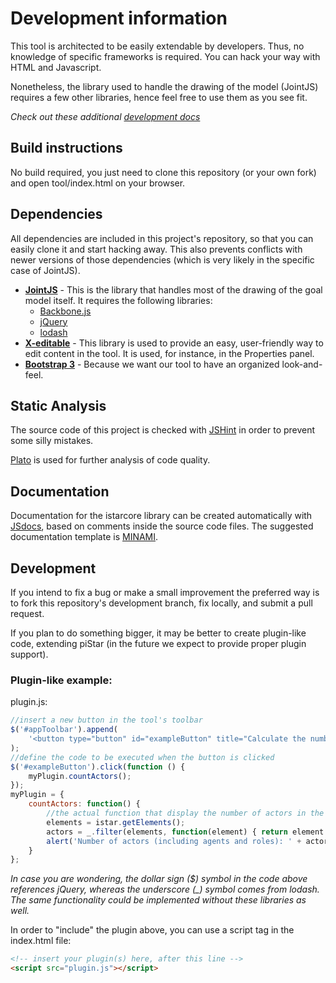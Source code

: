 # Development information

This tool is architected to be easily extendable by developers. Thus, no knowledge of specific frameworks is required. You can hack your way with HTML and Javascript.

Nonetheless, the library used to handle the drawing of the model (JointJS) requires a few other libraries, hence feel free to use them as you see fit.

*Check out these additional [development docs](/docs)*
## Build instructions
No build required, you just need to clone this repository (or your own fork) and open tool/index.html on your browser.

## Dependencies
All dependencies are included in this project's repository, so that you can easily clone it and start hacking away. This also prevents conflicts with newer versions of those dependencies (which is very likely in the specific case of JointJS).

- **[JointJS](https://www.jointjs.com/)** - This is the library that handles most of the drawing of the goal model itself. It requires the following libraries:
  - [Backbone.js](http://backbonejs.org/)
  - [jQuery](https://jquery.com/)
  - [lodash](https://lodash.com/)
- **[X-editable](https://vitalets.github.io/x-editable/)** - This library is used to provide an easy, user-friendly way to edit content in the tool. It is used, for instance, in the Properties panel.
- **[Bootstrap 3](http://getbootstrap.com/)** - Because we want our tool to have an organized look-and-feel.

## Static Analysis
The source code of this project is checked with [JSHint](http://jshint.com/) in order to prevent some silly mistakes.

[Plato](https://github.com/es-analysis/plato) is used for further analysis of code quality.

## Documentation
Documentation for the istarcore library can be created automatically with [JSdocs](https://github.com/jsdoc3/jsdoc), based on comments inside the source code files.
The suggested documentation template is [MINAMI](https://github.com/Nijikokun/minami).

## Development
If you intend to fix a bug or make a small improvement the preferred way is to fork this repository's development branch, fix locally, and submit a pull request.

If you plan to do something bigger, it may be better to create plugin-like code, extending piStar (in the future we expect to provide proper plugin support).

### Plugin-like example:

plugin.js:
```javascript
//insert a new button in the tool's toolbar
$('#appToolbar').append(
    '<button type="button" id="exampleButton" title="Calculate the number of actors in the model"> Example button </button>'
);
//define the code to be executed when the button is clicked
$('#exampleButton').click(function () {
    myPlugin.countActors();
});
myPlugin = {
    countActors: function() {
        //the actual function that display the number of actors in the current model
        elements = istar.getElements();
        actors = _.filter(elements, function(element) { return element.isKindOfActor(); });
        alert('Number of actors (including agents and roles): ' + actors.length);
    }
};
```

*In case you are wondering, the dollar sign ($) symbol in the code above references jQuery, whereas the underscore (_) symbol comes from lodash. The same functionality could be implemented without these libraries as well.*

In order to "include" the plugin above, you can use a script tag in the index.html file:

```HTML
<!-- insert your plugin(s) here, after this line -->
<script src="plugin.js"></script>
```
